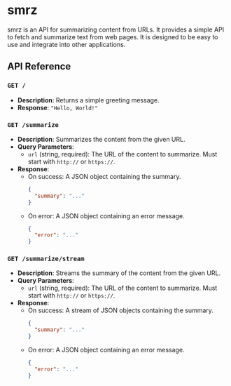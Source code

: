 # smrz
smrz is an API for summarizing content from URLs. It provides a simple API to fetch and summarize text from web pages.
It is designed to be easy to use and integrate into other applications.

## API Reference

### `GET /`
- **Description**: Returns a simple greeting message.
- **Response**: `"Hello, World!"`

### `GET /summarize`
- **Description**: Summarizes the content from the given URL.
- **Query Parameters**:
  - `url` (string, required): The URL of the content to summarize. Must start with `http://` or `https://`.
- **Response**:
  - On success: A JSON object containing the summary.
    ```json
    {
      "summary": "..."
    }
    ```
  - On error: A JSON object containing an error message.
    ```json
    {
      "error": "..."
    }
    ```

### `GET /summarize/stream`
- **Description**: Streams the summary of the content from the given URL.
- **Query Parameters**:
  - `url` (string, required): The URL of the content to summarize. Must start with `http://` or `https://`.
- **Response**:
  - On success: A stream of JSON objects containing the summary.
    ```json
    {
      "summary": "..."
    }
    ```
  - On error: A JSON object containing an error message.
    ```json
    {
      "error": "..."
    }
    ```
